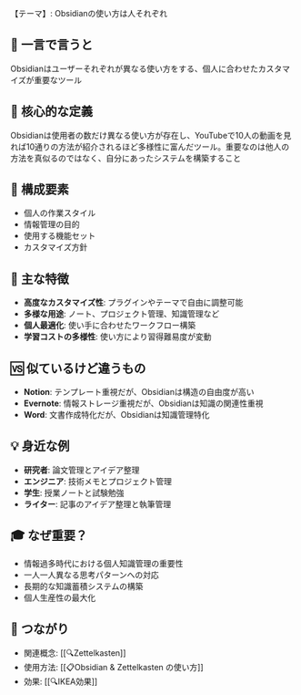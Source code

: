【テーマ】: Obsidianの使い方は人それぞれ

## 📝 一言で言うと
Obsidianはユーザーそれぞれが異なる使い方をする、個人に合わせたカスタマイズが重要なツール

## 🎯 核心的な定義
Obsidianは使用者の数だけ異なる使い方が存在し、YouTubeで10人の動画を見れば10通りの方法が紹介されるほど多様性に富んだツール。重要なのは他人の方法を真似るのではなく、自分にあったシステムを構築すること

## 🔗 構成要素
- 個人の作業スタイル
- 情報管理の目的
- 使用する機能セット
- カスタマイズ方針

## 🌟 主な特徴
- **高度なカスタマイズ性**: プラグインやテーマで自由に調整可能
- **多様な用途**: ノート、プロジェクト管理、知識管理など
- **個人最適化**: 使い手に合わせたワークフロー構築
- **学習コストの多様性**: 使い方により習得難易度が変動

## 🆚 似ているけど違うもの
- **Notion**: テンプレート重視だが、Obsidianは構造の自由度が高い
- **Evernote**: 情報ストレージ重視だが、Obsidianは知識の関連性重視
- **Word**: 文書作成特化だが、Obsidianは知識管理特化

## 💡 身近な例
- **研究者**: 論文管理とアイデア整理
- **エンジニア**: 技術メモとプロジェクト管理
- **学生**: 授業ノートと試験勉強
- **ライター**: 記事のアイデア整理と執筆管理

## 🎓 なぜ重要？
- 情報過多時代における個人知識管理の重要性
- 一人一人異なる思考パターンへの対応
- 長期的な知識蓄積システムの構築
- 個人生産性の最大化

## 🔄 つながり
- 関連概念: [[🔍Zettelkasten]]
- 使用方法: [[📋Obsidian & Zettelkasten の使い方]]
- 効果: [[🔍IKEA効果]]